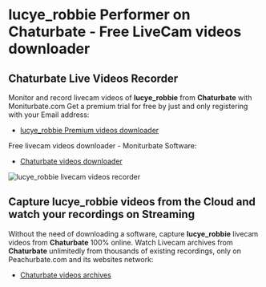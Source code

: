 # lucye_robbie Performer on Chaturbate - Free LiveCam videos downloader

## Chaturbate Live Videos Recorder

Monitor and record livecam videos of **lucye_robbie** from **Chaturbate** with Moniturbate.com
Get a premium trial for free by just and only registering with your Email address:
* [lucye_robbie Premium videos downloader](https://moniturbate.com/request-demo-licence-key.html)

Free livecam videos downloader - Moniturbate Software:
* [Chaturbate videos downloader](https://moniturbate.com/moniturbate-download-software.html)

![lucye_robbie livecam videos recorder](https://peachurnet.com/templates/moniturbate-software.png)


## Capture lucye_robbie videos from the Cloud and watch your recordings on Streaming

Without the need of downloading a software, capture **lucye_robbie** livecam videos from **Chaturbate** 100% online.
Watch Livecam archives from **Chaturbate** unlimitedly from thousands of existing recordings, only on Peachurbate.com and its websites network:
* [Chaturbate videos archives](https://peachurnet.com/)